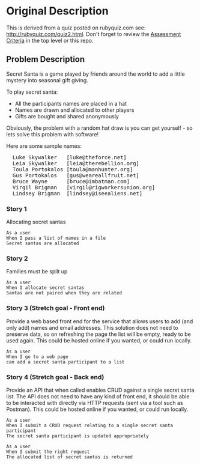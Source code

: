 # Original Description

This is derived from a quiz posted on rubyquiz.com see: http://rubyquiz.com/quiz2.html. Don't forget to review the [Assessment Criteria](https://github.com/pdcal/CodeDojos) in the top level or this repo.

## Problem Description

Secret Santa is a game played by friends around the world to add a little mystery into seasonal gift giving.

To play secret santa:
 * All the participants names are placed in a hat
 * Names are drawn and allocated to other players
 * Gifts are bought and shared anonymously

Obviously, the problem with a random hat draw is you can get yourself - so lets solve this problem with software!

Here are some sample names:

<pre>
  Luke Skywalker   [luke@theforce.net]
  Leia Skywalker   [leia@therebellion.org]
  Toula Portokalos [toula@manhunter.org]
  Gus Portokalos   [gus@weareallfruit.net]
  Bruce Wayne      [bruce@imbatman.com]
  Virgil Brigman   [virgil@rigworkersunion.org]
  Lindsey Brigman  [lindsey@iseealiens.net]
</pre>

### Story 1

Allocating secret santas

    As a user
    When I pass a list of names in a file
    Secret santas are allocated

### Story 2

Families must be split up

    As a user
    When I allocate secret santas
    Santas are not paired when they are related

### Story 3 (Stretch goal - Front end)

Provide a web based front end for the service that allows users to add (and only add) names and email addresses. This solution does not need to preserve data, so on refreshing the page the list will be empty, ready to be used again. This could be hosted online if you wanted, or could run locally. 

    As a user
    When I go to a web page
    can add a secret santa participant to a list

### Story 4 (Stretch goal - Back end)

Provide an API that when called enables CRUD against a single secret santa list. The API does not need to have any kind of front end, it should be able to be interacted with directly via HTTP requests (sent via a tool such as Postman). This could be hosted online if you wanted, or could run locally. 

    As a user
    When I submit a CRUD request relating to a single secret santa participant
    The secret santa participant is updated appropriately

    As a user
    When I submit the right request
    The allocated list of secret santas is returned
